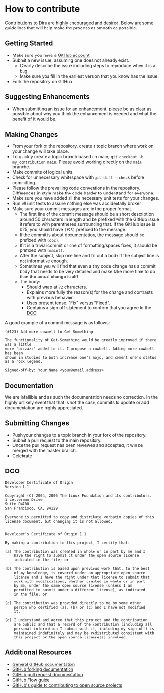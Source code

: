 # How to contribute

Contributions to Diru are highly encouraged and desired. Below are some guidelines that will help make the process as smooth as possible.

## Getting Started

- Make sure you have a [GitHub account](https://github.com/signup/free)
- Submit a new issue, assuming one does not already exist.
  - Clearly describe the issue including steps to reproduce when it is a bug.
  - Make sure you fill in the earliest version that you know has the issue.
- Fork the repository on GitHub

## Suggesting Enhancements

- When submitting an issue for an enhancement, please be as clear as possible about why you think the enhancement is needed and what the benefit of
    it would be.

## Making Changes

- From your fork of the repository, create a topic branch where work on your change will take place.
- To quickly create a topic branch based on main; `git checkout -b my_contribution main`. Please avoid working directly on the `main` branche.
- Make commits of logical units.
- Check for unnecessary whitespace with `git diff --check` before committing.
- Please follow the prevailing code conventions in the repository. Differences in style make the code harder to understand for everyone.
- Make sure you have added all the necessary unit tests for your changes.
- Run _all_ unit tests to assure nothing else was accidentally broken.
- Make sure your commit messages are in the proper format.
  - The first line of the commit message should be a short description around 50 characters in length and be prefixed with the GitHub issue it refers to with parentheses surrounding that. If the GitHub issue is #25, you should have `(#25)` prefixed to the message.
  - If the commit is about documentation, the message should be prefixed with `(doc)`.
  - If it is a trivial commit or one of formatting/spaces fixes, it should be prefixed with `(maint)`.
  - After the subject, skip one line and fill out a body if the subject line is not informative enough.
  - Sometimes you will find that even a tiny code change has a commit body that needs to be very detailed and make take more time to do than the actual change itself!
  - The body:
    - Should wrap at `72` characters.
    - Explains more fully the reason(s) for the change and contrasts with previous behavior.
    - Uses present tense. "Fix" versus "Fixed".
    - Contains a sign off statement to confirm that you agree to the [DCO](#DCO)

A good example of a commit message is as follows:

```text
(#123) Add more cowbell to Get-Something

The functionality of Get-Something would be greatly improved if there was a little
more 'pizzazz' added to it. I propose a cowbell. Adding more cowbell has been
shown in studies to both increase one's mojo, and cement one's status
as a rock legend.

Signed-off-by: Your Name <your@email.address>
```

## Documentation

We are infallible and as such the documentation needs no correction. In the highly
unlikely event that that is _not_ the case, commits to update or add documentation
are highly appreciated.

## Submitting Changes

- Push your changes to a topic branch in your fork of the repository.
- Submit a pull request to the main repository.
- Once the pull request has been reviewed and accepted, it will be merged with the master branch.
- Celebrate

## DCO
```text
Developer Certificate of Origin
Version 1.1

Copyright (C) 2004, 2006 The Linux Foundation and its contributors.
1 Letterman Drive
Suite D4700
San Francisco, CA, 94129

Everyone is permitted to copy and distribute verbatim copies of this
license document, but changing it is not allowed.


Developer's Certificate of Origin 1.1

By making a contribution to this project, I certify that:

(a) The contribution was created in whole or in part by me and I
    have the right to submit it under the open source license
    indicated in the file; or

(b) The contribution is based upon previous work that, to the best
    of my knowledge, is covered under an appropriate open source
    license and I have the right under that license to submit that
    work with modifications, whether created in whole or in part
    by me, under the same open source license (unless I am
    permitted to submit under a different license), as indicated
    in the file; or

(c) The contribution was provided directly to me by some other
    person who certified (a), (b) or (c) and I have not modified
    it.

(d) I understand and agree that this project and the contribution
    are public and that a record of the contribution (including all
    personal information I submit with it, including my sign-off) is
    maintained indefinitely and may be redistributed consistent with
    this project or the open source license(s) involved.
```
## Additional Resources

- [General GitHub documentation](https://help.github.com/)
- [GitHub forking documentation](https://guides.github.com/activities/forking/)
- [GitHub pull request documentation](https://help.github.com/send-pull-requests/)
- [GitHub Flow guide](https://guides.github.com/introduction/flow/)
- [GitHub's guide to contributing to open source projects](https://guides.github.com/activities/contributing-to-open-source/)
